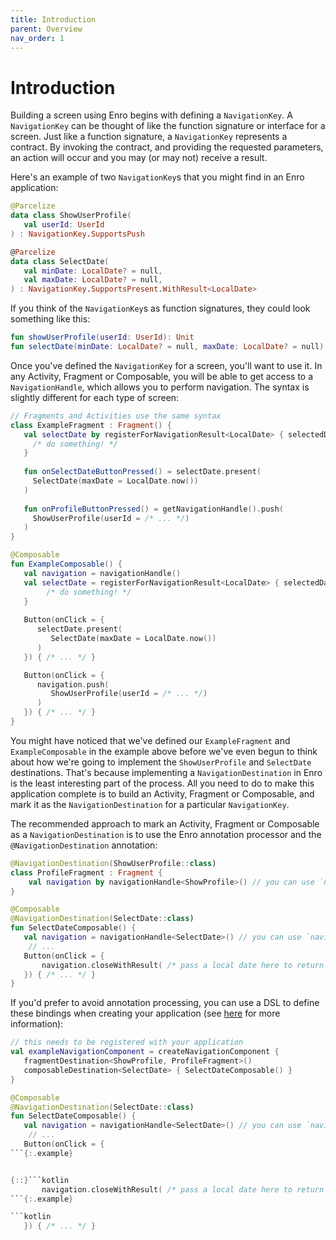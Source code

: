 ```yaml
---
title: Introduction
parent: Overview
nav_order: 1
---
```

# Introduction
Building a screen using Enro begins with defining a `NavigationKey`. A `NavigationKey` can be thought of like the function signature or interface for a screen. Just like a function signature, a `NavigationKey` represents a contract. By invoking the contract, and providing the requested parameters, an action will occur and you may (or may not) receive a result. 

Here's an example of two `NavigationKey`s that you might find in an Enro application:
```kotlin
@Parcelize
data class ShowUserProfile(
   val userId: UserId
) : NavigationKey.SupportsPush

@Parcelize
data class SelectDate(
   val minDate: LocalDate? = null,
   val maxDate: LocalDate? = null,
) : NavigationKey.SupportsPresent.WithResult<LocalDate>
```

If you think of the `NavigationKey`s as function signatures, they could look something like this:
```kotlin
fun showUserProfile(userId: UserId): Unit
fun selectDate(minDate: LocalDate? = null, maxDate: LocalDate? = null): LocalDate
```

Once you've defined the `NavigationKey` for a screen, you'll want to use it. In any Activity, Fragment or Composable, you will be able to get access to a `NavigationHandle`, which allows you to perform navigation. The syntax is slightly different for each type of screen: 
```kotlin
// Fragments and Activities use the same syntax
class ExampleFragment : Fragment() {
   val selectDate by registerForNavigationResult<LocalDate> { selectedDate: LocalDate -> 
     /* do something! */ 
   }
   
   fun onSelectDateButtonPressed() = selectDate.present(
     SelectDate(maxDate = LocalDate.now())
   )
   
   fun onProfileButtonPressed() = getNavigationHandle().push(
     ShowUserProfile(userId = /* ... */)
   )
}

@Composable
fun ExampleComposable() {
   val navigation = navigationHandle()
   val selectDate = registerForNavigationResult<LocalDate> { selectedDate: LocalDate -> 
        /* do something! */ 
   }
   
   Button(onClick = {
      selectDate.present(
         SelectDate(maxDate = LocalDate.now())
      )
   }) { /* ... */ }

   Button(onClick = {
      navigation.push(
         ShowUserProfile(userId = /* ... */)
      )
   }) { /* ... */ }
}
```

You might have noticed that we've defined our `ExampleFragment` and `ExampleComposable` in the example above before we've even begun to think about how we're going to implement the `ShowUserProfile` and `SelectDate` destinations. That's because implementing a `NavigationDestination` in Enro is the least interesting part of the process. All you need to do to make this application complete is to build an Activity, Fragment or Composable, and mark it as the `NavigationDestination` for a particular `NavigationKey`.

The recommended approach to mark an Activity, Fragment or Composable as a `NavigationDestination` is to use the Enro annotation processor and the `@NavigationDestination` annotation:
```kotlin
@NavigationDestination(ShowUserProfile::class)
class ProfileFragment : Fragment {
    val navigation by navigationHandle<ShowProfile>() // you can use `navigation.key` will be the ShowUserProfile instance used to open this destination
}

@Composable
@NavigationDestination(SelectDate::class)
fun SelectDateComposable() { 
   val navigation = navigationHandle<SelectDate>() // you can use `navigation.key` will be the SelectDate instance used to open this destination
    // ...
   Button(onClick = {
       navigation.closeWithResult( /* pass a local date here to return that as a result */ )
   }) { /* ... */ }
}
```

If you'd prefer to avoid annotation processing, you can use a DSL to define these bindings when creating your application (see [here]() for more information):
```kotlin
// this needs to be registered with your application
val exampleNavigationComponent = createNavigationComponent {
   fragmentDestination<ShowProfile, ProfileFragment>() 
   composableDestination<SelectDate> { SelectDateComposable() }
}
```



```kotlin
@Composable
@NavigationDestination(SelectDate::class)
fun SelectDateComposable() { 
   val navigation = navigationHandle<SelectDate>() // you can use `navigation.key` will be the SelectDate instance used to open this destination
    // ...
   Button(onClick = {
```{:.example}


{::}```kotlin
       navigation.closeWithResult( /* pass a local date here to return that as a result */ )
```{:.example}

```kotlin
   }) { /* ... */ }
```